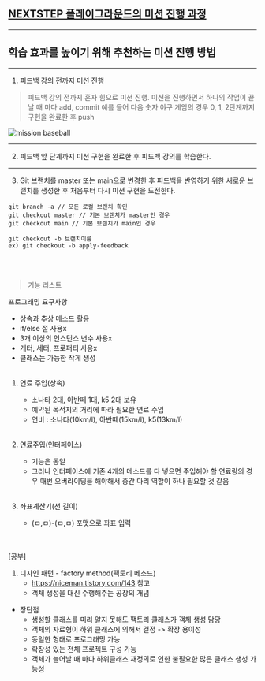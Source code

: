 ## [NEXTSTEP 플레이그라운드의 미션 진행 과정](https://github.com/next-step/nextstep-docs/blob/master/playground/README.md)

---
## 학습 효과를 높이기 위해 추천하는 미션 진행 방법

---
1. 피드백 강의 전까지 미션 진행 
> 피드백 강의 전까지 혼자 힘으로 미션 진행. 미션을 진행하면서 하나의 작업이 끝날 때 마다 add, commit
> 예를 들어 다음 숫자 야구 게임의 경우 0, 1, 2단계까지 구현을 완료한 후 push

![mission baseball](https://raw.githubusercontent.com/next-step/nextstep-docs/master/playground/images/mission_baseball.png)

---
2. 피드백 앞 단계까지 미션 구현을 완료한 후 피드백 강의를 학습한다.

---
3. Git 브랜치를 master 또는 main으로 변경한 후 피드백을 반영하기 위한 새로운 브랜치를 생성한 후 처음부터 다시 미션 구현을 도전한다.

```
git branch -a // 모든 로컬 브랜치 확인
git checkout master // 기본 브랜치가 master인 경우
git checkout main // 기본 브랜치가 main인 경우

git checkout -b 브랜치이름
ex) git checkout -b apply-feedback
```
<br><br>

> 기능 리스트

프로그래밍 요구사항
- 상속과 추상 메소드 활용
- if/else 절 사용x
- 3개 이상의 인스턴스 변수 사용x
- 게터, 세터, 프로퍼티 사용x
- 클래스는 가능한 작게 생성
<br><br>

1. 연료 주입(상속)
   - 소나타 2대, 아반떼 1대, k5 2대 보유
   - 예약된 목적지의 거리에 따라 필요한 연료 주입
   - 연비 : 소나타(10km/l), 아반떼(15km/l), k5(13km/l)
<br><br>

2. 연료주입(인터페이스)
   - 기능은 동일
   - 그러나 인터페이스에 기존 4개의 메소드를 다 넣으면 주입해야 할 연료량의 경우 매번 오버라이딩을 해야해서 중간 다리 역할이 하나 필요할 것 같음
<br><br>

3. 좌표계산기(선 길이)
   - (ㅁ,ㅁ)-(ㅁ,ㅁ) 포맷으로 좌표 입력

<br><br>
[공부]  
1. 디자인 패턴 - factory method(팩토리 메소드)
   - https://niceman.tistory.com/143 참고
   - 객체 생성을 대신 수행해주는 공장의 개념
- 장단점
   - 생성할 클래스를 미리 알지 못해도 팩토리 클래스가 객체 생성 담당
   - 객체의 자료형이 하위 클래스에 의해서 결정 -> 확장 용이성
   - 동일한 형태로 프로그래밍 가능
   - 확장성 있는 전체 프로젝트 구성 가능
   - 객체가 늘어날 때 마다 하위클래스 재정의로 인한 불필요한 많은 클래스 생성 가능성
